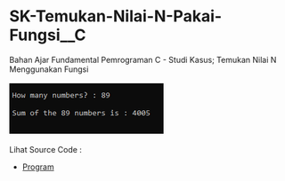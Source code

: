 # SK-Temukan-Nilai-N-Pakai-Fungsi__C
Bahan Ajar Fundamental Pemrograman C - Studi Kasus; Temukan Nilai N Menggunakan Fungsi<br><br>
<img src="https://github.com/RizkyKhapidsyah/SK-Temukan-Nilai-N-Pakai-Fungsi__C/blob/master/SK-Temukan-Nilai-N-Pakai-Fungsi__C/Result/001.PNG"><br><br>
Lihat Source Code : <br>
- <a href="https://github.com/RizkyKhapidsyah/SK-Temukan-Nilai-N-Pakai-Fungsi__C/blob/master/SK-Temukan-Nilai-N-Pakai-Fungsi__C/Source.c">Program</a>
